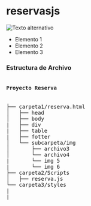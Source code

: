 # reservasjs

![Texto alternativo](https://user-images.githubusercontent.com/66388384/169887405-629ce7cf-4664-429f-8ba3-a264ec7c0560.PNG)

<ul>
  <li>Elemento 1</li>
  <li>Elemento 2</li>
  <li>Elemento 3</li>
</ul>

<h3>Estructura de Archivo</h3>

<p>
<pre>
<h4>Proyecto Reserva</h4>
├── carpeta1/reserva.html
│   ├── head
│   ├── body
|   ├── div
|   ├── table
|   ├── fotter
│   └── subcarpeta/img
│       ├── archivo3
│       └── archivo4
|       └── img 5
|       └── img 6
├── carpeta2/Scripts
│   ├── reserva.js
└── carpeta3/styles
|
|
</pre>
</p>
